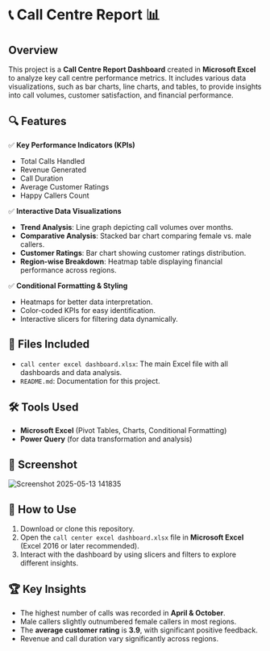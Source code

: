 # 📞 Call Centre Report 📊

## Overview  
This project is a **Call Centre Report Dashboard** created in **Microsoft Excel** to analyze key call centre performance metrics. It includes various data visualizations, such as bar charts, line charts, and tables, to provide insights into call volumes, customer satisfaction, and financial performance.

## 🔍 Features  
✅ **Key Performance Indicators (KPIs)**  
   - Total Calls Handled  
   - Revenue Generated  
   - Call Duration  
   - Average Customer Ratings  
   - Happy Callers Count  

✅ **Interactive Data Visualizations**  
   - **Trend Analysis**: Line graph depicting call volumes over months.  
   - **Comparative Analysis**: Stacked bar chart comparing female vs. male callers.  
   - **Customer Ratings**: Bar chart showing customer ratings distribution.  
   - **Region-wise Breakdown**: Heatmap table displaying financial performance across regions.  

✅ **Conditional Formatting & Styling**  
   - Heatmaps for better data interpretation.  
   - Color-coded KPIs for easy identification.  
   - Interactive slicers for filtering data dynamically.  

## 📁 Files Included  
- `call center excel dashboard.xlsx`: The main Excel file with all dashboards and data analysis.  
- `README.md`: Documentation for this project.  

## 🛠 Tools Used  
- **Microsoft Excel** (Pivot Tables, Charts, Conditional Formatting)  
- **Power Query** (for data transformation and analysis)  

## 📸 Screenshot  
![Screenshot 2025-05-13 141835](https://github.com/user-attachments/assets/28f807bb-0dfc-480d-9905-b4f6d9d3e168)



## 🚀 How to Use  
1. Download or clone this repository.  
2. Open the `call center excel dashboard.xlsx` file in **Microsoft Excel** (Excel 2016 or later recommended).  
3. Interact with the dashboard by using slicers and filters to explore different insights.  

## 🏆 Key Insights  
- The highest number of calls was recorded in **April & October**.  
- Male callers slightly outnumbered female callers in most regions.  
- The **average customer rating** is **3.9**, with significant positive feedback.  
- Revenue and call duration vary significantly across regions.  
